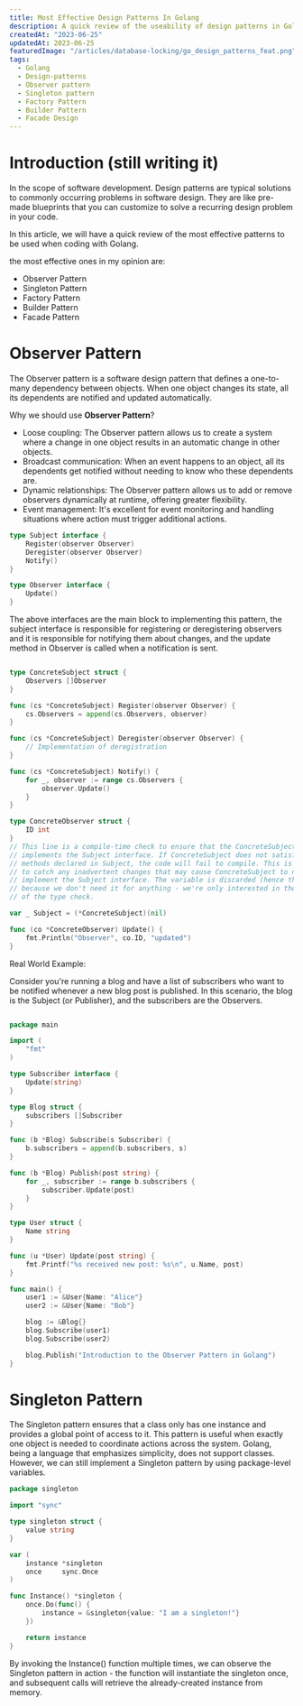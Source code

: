 ```yaml
---
title: Most Effective Design Patterns In Golang
description: A quick review of the useability of design patterns in Golang.
createdAt: "2023-06-25"
updatedAt: 2023-06-25
featuredImage: "/articles/database-locking/go_design_patterns_feat.png"
tags:
  - Golang
  - Design-patterns
  - Observer pattern
  - Singleton pattern
  - Factory Pattern
  - Builder Pattern
  - Facade Design
---
```


# Introduction (still writing it)

In the scope of software development. Design patterns are typical solutions to commonly occurring problems in software design.
They are like pre-made blueprints that you can customize to solve a recurring design problem in your code.

In this article, we will have a quick review of the most effective patterns to be used when coding with Golang.

the most effective ones in my opinion are:

- Observer Pattern
- Singleton Pattern
- Factory Pattern
- Builder Pattern
- Facade Pattern



# Observer Pattern
The Observer pattern is a software design pattern that defines a one-to-many dependency between objects. When one object changes its state, all its dependents are notified and updated automatically.

Why we should use **Observer Pattern**? 

* Loose coupling: The Observer pattern allows us to create a system where a change in one object results in an automatic change in other objects.
* Broadcast communication: When an event happens to an object, all its dependents get notified without needing to know who these dependents are.
* Dynamic relationships: The Observer pattern allows us to add or remove observers dynamically at runtime, offering greater flexibility.
* Event management: It's excellent for event monitoring and handling situations where action must trigger additional actions.


```go
type Subject interface {
    Register(observer Observer)
    Deregister(observer Observer)
    Notify()
}

type Observer interface {
    Update()
}

```

The above interfaces are the main block to implementing this pattern, the subject interface is responsible for registering or deregistering observers and it is 
responsible for notifying them about changes, and the update method in Observer is called when a notification is sent.


```go

type ConcreteSubject struct {
    Observers []Observer
}

func (cs *ConcreteSubject) Register(observer Observer) {
    cs.Observers = append(cs.Observers, observer)
}

func (cs *ConcreteSubject) Deregister(observer Observer) {
    // Implementation of deregistration
}

func (cs *ConcreteSubject) Notify() {
    for _, observer := range cs.Observers {
        observer.Update()
    }
}

type ConcreteObserver struct {
    ID int
}
// This line is a compile-time check to ensure that the ConcreteSubject struct 
// implements the Subject interface. If ConcreteSubject does not satisfy all the 
// methods declared in Subject, the code will fail to compile. This is useful 
// to catch any inadvertent changes that may cause ConcreteSubject to no longer 
// implement the Subject interface. The variable is discarded (hence the underscore) 
// because we don't need it for anything - we're only interested in the side effect 
// of the type check.

var _ Subject = (*ConcreteSubject)(nil)

func (co *ConcreteObserver) Update() {
    fmt.Println("Observer", co.ID, "updated")
}
```


Real World Example:



Consider you're running a blog and have a list of subscribers who want to be notified whenever a new blog post is published.
In this scenario, the blog is the Subject (or Publisher), and the subscribers are the Observers.

```go

package main

import (
	"fmt"
)

type Subscriber interface {
	Update(string)
}

type Blog struct {
	subscribers []Subscriber
}

func (b *Blog) Subscribe(s Subscriber) {
	b.subscribers = append(b.subscribers, s)
}

func (b *Blog) Publish(post string) {
	for _, subscriber := range b.subscribers {
		subscriber.Update(post)
	}
}

type User struct {
	Name string
}

func (u *User) Update(post string) {
	fmt.Printf("%s received new post: %s\n", u.Name, post)
}

func main() {
	user1 := &User{Name: "Alice"}
	user2 := &User{Name: "Bob"}

	blog := &Blog{}
	blog.Subscribe(user1)
	blog.Subscribe(user2)

	blog.Publish("Introduction to the Observer Pattern in Golang")
}

```

# Singleton Pattern

The Singleton pattern ensures that a class only has one instance and provides a global point of access to it.
This pattern is useful when exactly one object is needed to coordinate actions across the system. Golang, being a language that emphasizes simplicity,
does not support classes. However, we can still implement a Singleton pattern by using package-level variables.

```go
package singleton

import "sync"

type singleton struct {
	value string
}

var (
	instance *singleton
	once     sync.Once
)

func Instance() *singleton {
	once.Do(func() {
		instance = &singleton{value: "I am a singleton!"}
	})

	return instance
}
```
By invoking the Instance() function multiple times, we can observe the Singleton pattern in action - the function will instantiate the singleton once, and subsequent calls will retrieve the already-created instance from memory.



